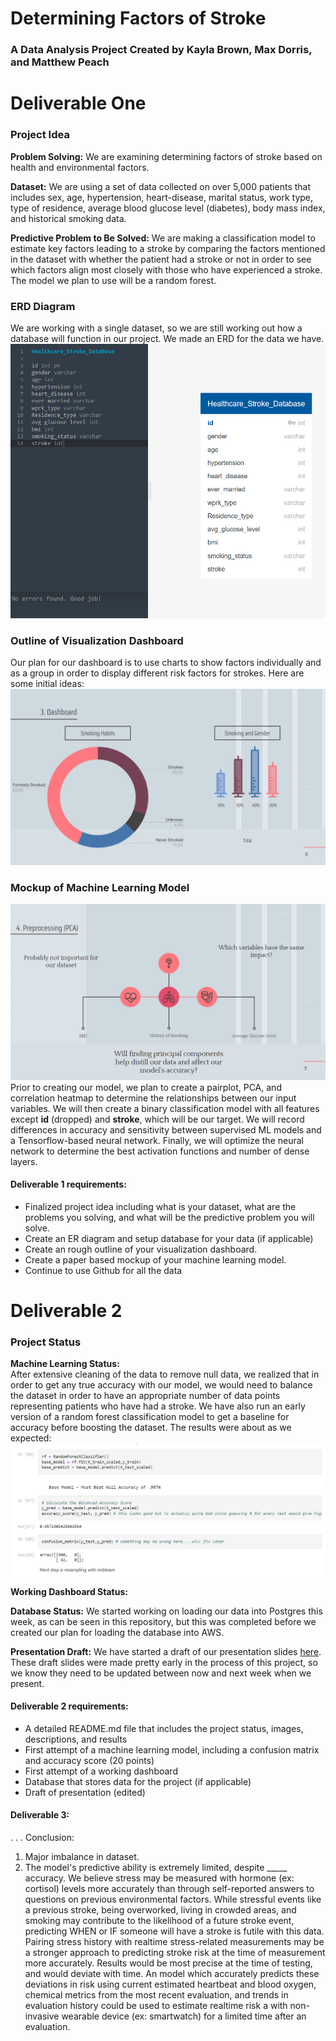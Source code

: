 # Determining Factors of Stroke

### A Data Analysis Project Created by Kayla Brown, Max Dorris, and Matthew Peach

# Deliverable One
### Project Idea
**Problem Solving:** We are examining determining factors of stroke based on health and environmental factors. 

**Dataset:** We are using a set of data collected on over 5,000 patients that includes sex, age, hypertension, heart-disease, marital status, work type, type of residence, average blood glucose level (diabetes), body mass index, and historical smoking data.

**Predictive Problem to Be Solved:** We are making a classification model to estimate key factors leading to a stroke by comparing the factors mentioned in the dataset with whether the patient had a stroke or not in order to see which factors align most closely with those who have experienced a stroke.  The model we plan to use will be a random forest.

### ERD Diagram
We are working with a single dataset, so we are still working out how a database will function in our project.  We made an ERD for the data we have.
![ERD Version 1](https://github.com/MaxDorris/MachineLearningProject/blob/main/images/ERD_1.png)

### Outline of Visualization Dashboard
Our plan for our dashboard is to use charts to show factors individually and as a group in order to display different risk factors for strokes.
Here are some initial ideas:
![sample visualizations](https://github.com/MaxDorris/MachineLearningProject/blob/main/images/Data_Visualization_Mockup.png)

### Mockup of Machine Learning Model
![Machine Learning Visualization](https://github.com/MaxDorris/MachineLearningProject/blob/main/images/Machine_Learning_Mockup.png)
Prior to creating our model, we plan to create a pairplot, PCA, and correlation heatmap to determine the relationships between our input variables. We will then create a binary classification model with all features except **id** (dropped) and **stroke**, which will be our target. We will record differences in accuracy and sensitivity between supervised ML models and a Tensorflow-based neural network. Finally, we will optimize the neural network to determine the best activation functions and number of dense layers.




#### Deliverable 1 requirements:
- Finalized project idea including what is your dataset, what are the problems you solving, and what will be the predictive problem you will solve.
- Create an ER diagram and setup database for your data (if applicable)
- Create an rough outline of your visualization dashboard.
- Create a paper based mockup of your machine learning model.
- Continue to use Github for all the data

# Deliverable 2

### Project Status
**Machine Learning Status:**  
After extensive cleaning of the data to remove null data, we realized that in order to get any true accuracy with our model, we would need to balance the dataset in order to have an appropriate number of data points representing patients who have had a stroke.  We have also run an early version of a random forest classification model to get a baseline for accuracy before boosting the dataset.  The results were about as we expected:
![First attempt at random forest](https://github.com/MaxDorris/MachineLearningProject/blob/main/images/First_Run_Random_Forest.png)

**Working Dashboard Status:**

**Database Status:**
We started working on loading our data into Postgres this week, as can be seen in this repository, but this was completed before we created our plan for loading the database into AWS.

**Presentation Draft:**
We have started a draft of our presentation slides [here](https://docs.google.com/presentation/d/19WnwId6o2BqmmcGkq_VHWOdAGJx_eTl9xma43RCzPBA/edit?usp=sharing). These draft slides were made pretty early in the process of this project, so we know they need to be updated between now and next week when we present.

#### Deliverable 2 requirements:
- A detailed README.md file that includes the project status, images, descriptions, and results
- First attempt of a machine learning model, including a confusion matrix and accuracy score (20 points)
- First attempt of a working dashboard
- Database that stores data for the project (if applicable)
- Draft of presentation (edited) 



















#### Deliverable 3:
.
.
.
Conclusion:
  1. Major imbalance in dataset.
  2. The model's predictive ability is extremely limited, despite _____ accuracy. We believe stress may be measured with hormone (ex: cortisol) levels more accurately than through self-reported answers to questions on previous environmental factors. While stressful events like a previous stroke, being overworked, living in crowded areas, and smoking may contribute to the likelihood of a future stroke event, predicting WHEN or IF someone will have a stroke is futile with this data. Pairing stress history with realtime stress-related measurements may be a stronger approach to predicting stroke risk at the time of measurement more accurately. Results would be most precise at the time of testing, and would deviate with time. An model which accurately predicts these deviations in risk using current estimated heartbeat and blood oxygen, chemical metrics from the most recent evaluation, and trends in evaluation history could be used to estimate realtime risk a with non-invasive wearable device (ex: smartwatch) for a limited time after an evaluation.
